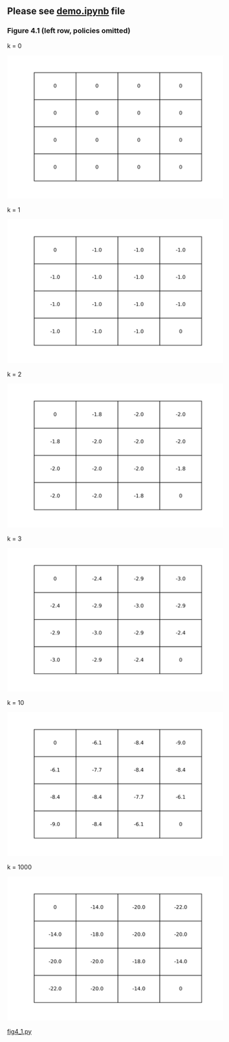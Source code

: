 ## Please see [demo.ipynb](demo.ipynb) file 

### Figure 4.1 (left row, policies omitted)

k = 0

![fig4_1_k_0](figs/fig4_1_k_0.svg)

k = 1

![fig4_1_k_1](figs/fig4_1_k_1.svg)

k = 2

![fig4_1_k_2](figs/fig4_1_k_2.svg)

k = 3

![fig4_1_k_3](figs/fig4_1_k_3.svg)

k = 10

![fig4_1_k_10](figs/fig4_1_k_10.svg)

k = 1000

![fig4_1_k_1000](figs/fig4_1_k_1000.svg)

[fig4_1.py](fig4_1.py)


